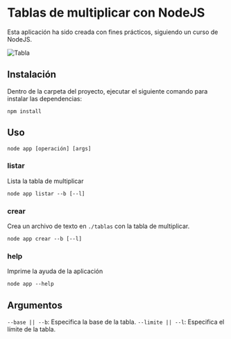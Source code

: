 # Tablas de multiplicar con NodeJS
Esta aplicación ha sido creada con fines prácticos, siguiendo un curso de NodeJS.

![Tabla](https://i.imgur.com/roT4Xtw.png)

## Instalación
Dentro de la carpeta del proyecto, ejecutar el siguiente comando para instalar las dependencias:

```
npm install
```

## Uso
```
node app [operación] [args]
```

### listar
Lista la tabla de multiplicar

```
node app listar --b [--l]
```

### crear
Crea un archivo de texto en `./tablas` con la tabla de multiplicar.

```
node app crear --b [--l]
```

### help
Imprime la ayuda de la aplicación

```
node app --help
```

## Argumentos
`--base || --b`: Especifica la base de la tabla.
`--limite || --l`: Especifica el límite de la tabla.